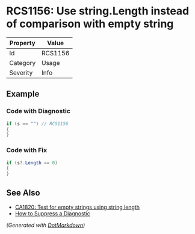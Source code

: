 # RCS1156: Use string\.Length instead of comparison with empty string

| Property | Value   |
| -------- | ------- |
| Id       | RCS1156 |
| Category | Usage   |
| Severity | Info    |

## Example

### Code with Diagnostic

```csharp
if (s == "") // RCS1156
{
}
```

### Code with Fix

```csharp
if (s?.Length == 0)
{
}
```

## See Also

* [CA1820: Test for empty strings using string length](https://docs.microsoft.com/en-us/visualstudio/code-quality/ca1820)
* [How to Suppress a Diagnostic](../HowToConfigureAnalyzers.md#how-to-suppress-a-diagnostic)


*\(Generated with [DotMarkdown](http://github.com/JosefPihrt/DotMarkdown)\)*